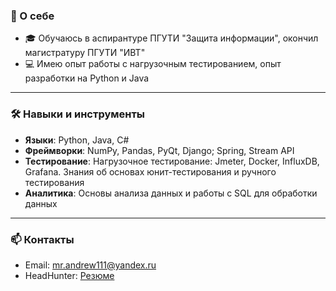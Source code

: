 ### 👋 О себе

- 🎓 Обучаюсь в аспирантуре ПГУТИ "Защита информации", окончил магистратуру ПГУТИ "ИВТ"
- 💻 Имею опыт работы c нагрузочным тестированием, опыт разработки на Python и Java

---

### 🛠 Навыки и инструменты

- **Языки**: Python, Java, C#
- **Фреймворки**: NumPy, Pandas, PyQt, Django; Spring, Stream API
- **Тестирование**: Нагрузочное тестирование: Jmeter, Docker, InfluxDB, Grafana. Знания об основах юнит-тестирования и ручного тестирования
- **Аналитика**: Основы анализа данных и работы с SQL для обработки данных

---

### 📫 Контакты
- Email: mr.andrew111@yandex.ru
- HeadHunter: [Резюме](https://hh.ru/resume/acb61b37ff0902a96b0039ed1f726953533142)
